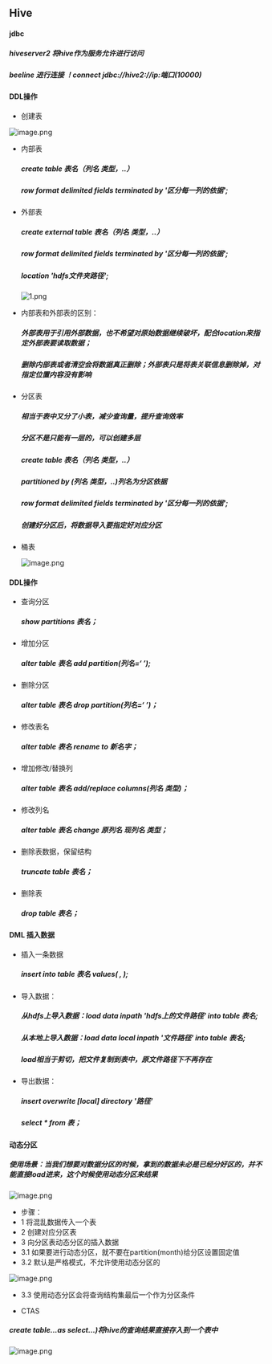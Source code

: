 ## Hive
#### jdbc
##### hiveserver2 将hive作为服务允许进行访问
##### beeline 进行连接 ！connect jdbc://hive2://ip:端口(10000)
#### DDL操作
* 创建表

 ![image.png](https://upload-images.jianshu.io/upload_images/14466577-8445a330d0d7667b.png?imageMogr2/auto-orient/strip%7CimageView2/2/w/1240)
 
* 内部表
   ##### create table 表名（列名 类型，..）
   ##### row format delimited fields terminated by '区分每一列的依据';
* 外部表
   ##### create external table 表名（列名 类型，..）
   ##### row format delimited fields terminated by '区分每一列的依据';
   #####  location  'hdfs文件夹路径';
   
   ![1.png](https://upload-images.jianshu.io/upload_images/14466577-d83fd422019e415d.png?imageMogr2/auto-orient/strip%7CimageView2/2/w/1240)
  
* 内部表和外部表的区别：
   ##### 外部表用于引用外部数据，也不希望对原始数据继续破坏，配合location来指定外部表要读取数据；
   #####  删除内部表或者清空会将数据真正删除；外部表只是将表关联信息删除掉，对指定位置内容没有影响
* 分区表
   ##### 相当于表中又分了小表，减少查询量，提升查询效率
   ##### 分区不是只能有一层的，可以创建多层
   ##### create table 表名（列名 类型，..）
   ##### partitioned by (列名 类型，..)列名为分区依据
   ##### row format delimited fields terminated by '区分每一列的依据';
   ##### 创建好分区后，将数据导入要指定好对应分区
* 桶表 

  ![image.png](https://upload-images.jianshu.io/upload_images/14466577-957466c0eb594400.png?imageMogr2/auto-orient/strip%7CimageView2/2/w/1240)
  
#### DDL操作
* 查询分区
   ##### show partitions 表名；
* 增加分区
   ##### alter table 表名 add partition(列名=‘ ’);
* 删除分区
   ##### alter table 表名 drop  partition(列名=‘ ’)；
* 修改表名
   ##### alter table 表名 rename to 新名字；
* 增加修改/替换列
   ##### alter table 表名 add/replace columns(列名 类型)；
* 修改列名
   ##### alter table 表名 change 原列名 现列名 类型；  
* 删除表数据，保留结构
   ##### truncate table 表名；
* 删除表
   ##### drop table 表名；
#### DML 插入数据   
*  插入一条数据
   ##### insert into table 表名 values( , );
*  导入数据：
   ##### 从hdfs上导入数据：load data inpath 'hdfs上的文件路径' into table 表名;
   ##### 从本地上导入数据：load data local inpath '文件路径' into table 表名;
   ##### load相当于剪切，把文件复制到表中，原文件路径下不再存在
*  导出数据：
   ##### insert overwrite [local] directory '路径'
   ##### select * from 表； 
#### 动态分区
##### 使用场景：当我们想要对数据分区的时候，拿到的数据未必是已经分好区的，并不能直接load进来，这个时候使用动态分区来结果
 
  ![image.png](https://upload-images.jianshu.io/upload_images/14466577-c8b50706f3e5276b.png?imageMogr2/auto-orient/strip%7CimageView2/2/w/1240)
  * 步骤：
  * 1 将混乱数据传入一个表
  * 2 创建对应分区表
  * 3 向分区表动态分区的插入数据 
  * 3.1 如果要进行动态分区，就不要在partition(month)给分区设置固定值
  * 3.2 默认是严格模式，不允许使用动态分区的
  
   ![image.png](https://upload-images.jianshu.io/upload_images/14466577-f79d30bf4a1cefdd.png?imageMogr2/auto-orient/strip%7CimageView2/2/w/1240)
 
  * 3.3 使用动态分区会将查询结构集最后一个作为分区条件
  
* CTAS
##### create table...as select...)将hive的查询结果直接存入到一个表中
  
  ![image.png](https://upload-images.jianshu.io/upload_images/14466577-689a1d97223d6bd0.png?imageMogr2/auto-orient/strip%7CimageView2/2/w/1240)
   

 
 

   
